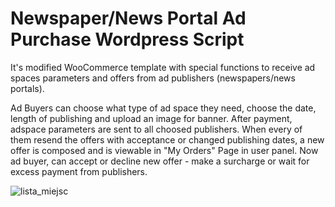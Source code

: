 # Newspaper/News Portal Ad Purchase Wordpress Script
It's modified WooCommerce template with special functions to receive ad spaces parameters and offers from ad publishers (newspapers/news portals).

Ad Buyers can choose what type of ad space they need, choose the date, length of publishing and upload an image for banner.
After payment, adspace parameters are sent to all choosed publishers.
When every of them resend the offers with acceptance or changed publishing dates, a new offer is composed and is viewable in "My Orders" Page in user panel.
Now ad buyer, can accept or decline new offer - make a surcharge or wait for excess payment from publishers.

![lista_miejsc](https://user-images.githubusercontent.com/35747845/111476327-5937b300-872e-11eb-901b-2bb1f1545533.jpg)






